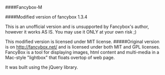 ####Fancybox-M

####Modified version of fancybox 1.3.4

This is an unofficial version and is unsupported by Fancybox's author, however it works AS IS. You may use it ONLY at your own risk ;)

This modified version is licensed under MIT license.
#####Original version is on http://fancybox.net/ and is licensed under both MIT and GPL licenses.
FancyBox is a tool for displaying images, html content and multi-media in a Mac-style "lightbox" that floats overtop of web page. 

It was built using the jQuery library. 


